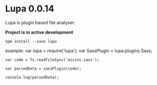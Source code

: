 
Lupa 0.0.14
====

Lupa is plugin based file analyser.


**Project is in active development**

`npm install --save lupa`


example:
    var lupa = require('lupa');
    var SassPlugin = lupa.plugins.Sass;


    var code = fs.readFileSync('mixins.sass');

    var parsedData = sassPlugin(code);

    console.log(parsedData);



